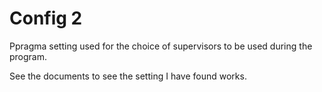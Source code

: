 # Config 2 

Ppragma setting used for the choice of supervisors to be used during the program.

See the documents to see the setting I have found works.
